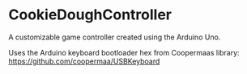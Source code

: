# CookieDoughController
A customizable game controller created using the Arduino Uno.


Uses the Arduino keyboard bootloader hex from Coopermaas library: https://github.com/coopermaa/USBKeyboard
